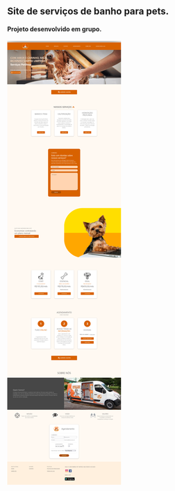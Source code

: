 ## Site de serviços de banho para pets.
#### Projeto desenvolvido em grupo.
![desktop-design](groming-pet.png)